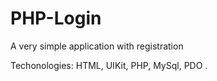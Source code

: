 # PHP-Login
A very simple application with registration 

Techonologies:  HTML, UIKit, PHP, MySql, PDO . 
